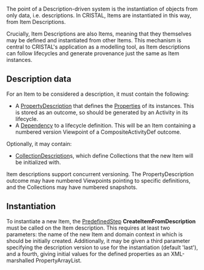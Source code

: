 The point of a Description-driven system is the instantiation of objects from only data, i.e. descriptions. In CRISTAL, Items are instantiated in this way, from Item Descriptions. 

Crucially, Item Descriptions are also Items, meaning that they themselves may be defined and instantiated from other Items. This mechanism is central to CRISTAL's application as a modelling tool, as Item descriptions can follow lifecycles and generate provenance just the same as Item instances.

## Description data

For an Item to be considered a description, it must contain the following:

 * A [PropertyDescription](../PropertyDescription) that defines the [Properties](../Property) of its instances. This is stored as an outcome, so should be generated by an Activity in its lifecycle.
 * A [Dependency](../Dependency) to a lifecycle definition. This will be an Item containing a numbered version Viewpoint of a CompositeActivityDef outcome.

Optionally, it may contain:

 * [CollectionDescription](../CollectionDescription)s, which define Collections that the new Item will be initialized with.

Item descriptions support concurrent versioning. The PropertyDescription outcome may have numbered Viewpoints pointing to specific definitions, and the Collections may have numbered snapshots.

## Instantiation

To instantiate a new Item, the [PredefinedStep](../PredefinedStep) **CreateItemFromDescription** must be called on the Item description. This requires at least two parameters: the name of the new Item and domain context in which is should be initially created. Additionally, it may be given a third parameter specifying the description version to use for the instantiation (default 'last'), and a fourth, giving initial values for the defined properties as an XML-marshalled PropertyArrayList.
